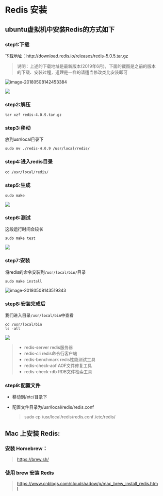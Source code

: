 # Redis 安装

## ubuntu虚拟机中安装Redis的方式如下

### step1:下载

下载地址：http://download.redis.io/releases/redis-5.0.5.tar.gz

> 说明：上述的下载地址是最新版本(2019年6月)，下面的截图是之前的版本的下载、安装过程，道理是一样的请适当修改类比安装即可

![image-20180508142453384](assets/image-20180508142453384.png)

![](./assets/下载redis.png)

### step2:解压

`tar xzf redis-4.0.9.tar.gz`

### step3:移动

放到usr/local⽬录下

`sudo mv ./redis-4.0.9 /usr/local/redis/`

### step4:进⼊redis⽬录

`cd /usr/local/redis/`

### step5:生成

`sudo make`

![](./assets/redismake.png)

### step6:测试

这段运⾏时间会较⻓

`sudo make test`

![](./assets/maketest.png)

### step7:安装

将redis的命令安装到`/usr/local/bin/`⽬录

`sudo make install`

![image-20180508143519343](assets/image-20180508143519343.png)

### step8:安装完成后

我们进入目录`/usr/local/bin`中查看

```
cd /usr/local/bin
ls -all
```

![](./assets/p1_12.png)

> * redis-server redis服务器
> * redis-cli redis命令行客户端
> * redis-benchmark redis性能测试工具
> * redis-check-aof AOF文件修复工具
> * redis-check-rdb RDB文件检索工具

### step9:配置⽂件

* 移动到/etc/⽬录下

* 配置⽂件⽬录为/usr/local/redis/redis.conf

  > sudo cp /usr/local/redis/redis.conf /etc/redis/



## Mac 上安装 Redis:

### 安装 Homebrew：

> https://brew.sh/

### 使用 brew 安装 Redis

> https://www.cnblogs.com/cloudshadow/p/mac_brew_install_redis.html

